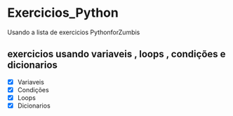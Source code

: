# Exercicios_Python

Usando a lista de exercicios PythonforZumbis
## exercicios usando variaveis , loops , condições e dicionarios

- [x] Variaveis
- [x] Condições
- [x] Loops
- [x] Dicionarios